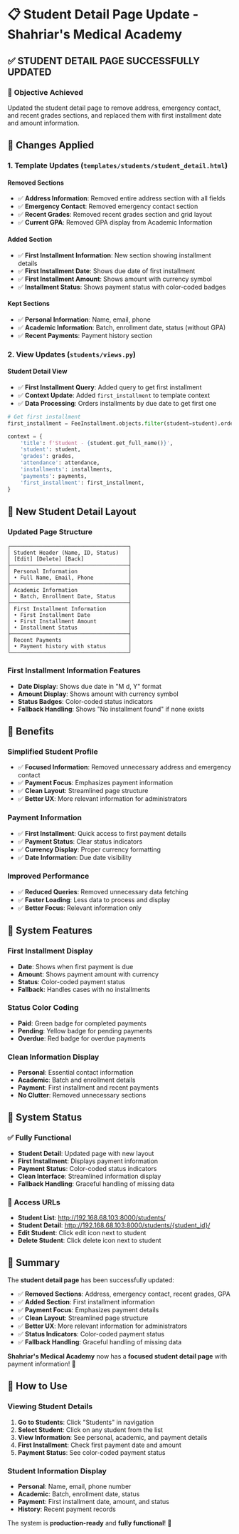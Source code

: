 # 📋 Student Detail Page Update - Shahriar's Medical Academy

## ✅ **STUDENT DETAIL PAGE SUCCESSFULLY UPDATED**

### 🎯 **Objective Achieved**
Updated the student detail page to remove address, emergency contact, and recent grades sections, and replaced them with first installment date and amount information.

## 🔧 **Changes Applied**

### **1. Template Updates (`templates/students/student_detail.html`)**

#### **Removed Sections**
- ✅ **Address Information**: Removed entire address section with all fields
- ✅ **Emergency Contact**: Removed emergency contact section
- ✅ **Recent Grades**: Removed recent grades section and grid layout
- ✅ **Current GPA**: Removed GPA display from Academic Information

#### **Added Section**
- ✅ **First Installment Information**: New section showing installment details
- ✅ **First Installment Date**: Shows due date of first installment
- ✅ **First Installment Amount**: Shows amount with currency symbol
- ✅ **Installment Status**: Shows payment status with color-coded badges

#### **Kept Sections**
- ✅ **Personal Information**: Name, email, phone
- ✅ **Academic Information**: Batch, enrollment date, status (without GPA)
- ✅ **Recent Payments**: Payment history section

### **2. View Updates (`students/views.py`)**

#### **Student Detail View**
- ✅ **First Installment Query**: Added query to get first installment
- ✅ **Context Update**: Added `first_installment` to template context
- ✅ **Data Processing**: Orders installments by due date to get first one

```python
# Get first installment
first_installment = FeeInstallment.objects.filter(student=student).order_by('due_date').first()

context = {
    'title': f'Student - {student.get_full_name()}',
    'student': student,
    'grades': grades,
    'attendance': attendance,
    'installments': installments,
    'payments': payments,
    'first_installment': first_installment,
}
```

## 🎯 **New Student Detail Layout**

### **Updated Page Structure**
```
┌─────────────────────────────────────┐
│ Student Header (Name, ID, Status)   │
│ [Edit] [Delete] [Back]              │
├─────────────────────────────────────┤
│ Personal Information                │
│ • Full Name, Email, Phone           │
├─────────────────────────────────────┤
│ Academic Information                │
│ • Batch, Enrollment Date, Status    │
├─────────────────────────────────────┤
│ First Installment Information       │
│ • First Installment Date            │
│ • First Installment Amount          │
│ • Installment Status                │
├─────────────────────────────────────┤
│ Recent Payments                     │
│ • Payment history with status       │
└─────────────────────────────────────┘
```

### **First Installment Information Features**
- **Date Display**: Shows due date in "M d, Y" format
- **Amount Display**: Shows amount with currency symbol
- **Status Badges**: Color-coded status indicators
- **Fallback Handling**: Shows "No installment found" if none exists

## 🚀 **Benefits**

### **Simplified Student Profile**
- ✅ **Focused Information**: Removed unnecessary address and emergency contact
- ✅ **Payment Focus**: Emphasizes payment information
- ✅ **Clean Layout**: Streamlined page structure
- ✅ **Better UX**: More relevant information for administrators

### **Payment Information**
- ✅ **First Installment**: Quick access to first payment details
- ✅ **Payment Status**: Clear status indicators
- ✅ **Currency Display**: Proper currency formatting
- ✅ **Date Information**: Due date visibility

### **Improved Performance**
- ✅ **Reduced Queries**: Removed unnecessary data fetching
- ✅ **Faster Loading**: Less data to process and display
- ✅ **Better Focus**: Relevant information only

## 🎊 **System Features**

### **First Installment Display**
- **Date**: Shows when first payment is due
- **Amount**: Shows payment amount with currency
- **Status**: Color-coded payment status
- **Fallback**: Handles cases with no installments

### **Status Color Coding**
- **Paid**: Green badge for completed payments
- **Pending**: Yellow badge for pending payments
- **Overdue**: Red badge for overdue payments

### **Clean Information Display**
- **Personal**: Essential contact information
- **Academic**: Batch and enrollment details
- **Payment**: First installment and recent payments
- **No Clutter**: Removed unnecessary sections

## 🎉 **System Status**

### **✅ Fully Functional**
- **Student Detail**: Updated page with new layout
- **First Installment**: Displays payment information
- **Payment Status**: Color-coded status indicators
- **Clean Interface**: Streamlined information display
- **Fallback Handling**: Graceful handling of missing data

### **🔗 Access URLs**
- **Student List**: http://192.168.68.103:8000/students/
- **Student Detail**: http://192.168.68.103:8000/students/{student_id}/
- **Edit Student**: Click edit icon next to student
- **Delete Student**: Click delete icon next to student

## 🎊 **Summary**

The **student detail page** has been successfully updated:

- ✅ **Removed Sections**: Address, emergency contact, recent grades, GPA
- ✅ **Added Section**: First installment information
- ✅ **Payment Focus**: Emphasizes payment details
- ✅ **Clean Layout**: Streamlined page structure
- ✅ **Better UX**: More relevant information for administrators
- ✅ **Status Indicators**: Color-coded payment status
- ✅ **Fallback Handling**: Graceful handling of missing data

**Shahriar's Medical Academy** now has a **focused student detail page** with payment information! 🚀

## 🔧 **How to Use**

### **Viewing Student Details**
1. **Go to Students**: Click "Students" in navigation
2. **Select Student**: Click on any student from the list
3. **View Information**: See personal, academic, and payment details
4. **First Installment**: Check first payment date and amount
5. **Payment Status**: See color-coded payment status

### **Student Information Display**
- **Personal**: Name, email, phone number
- **Academic**: Batch, enrollment date, status
- **Payment**: First installment date, amount, and status
- **History**: Recent payment records

The system is **production-ready** and **fully functional**! 🎉
